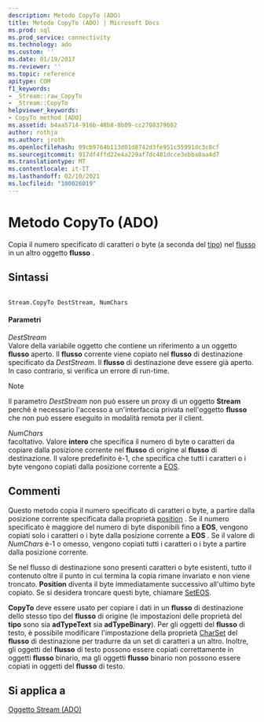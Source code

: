 ```yaml
---
description: Metodo CopyTo (ADO)
title: Metodo CopyTo (ADO) | Microsoft Docs
ms.prod: sql
ms.prod_service: connectivity
ms.technology: ado
ms.custom: ''
ms.date: 01/19/2017
ms.reviewer: ''
ms.topic: reference
apitype: COM
f1_keywords:
- _Stream::raw_CopyTo
- _Stream::CopyTo
helpviewer_keywords:
- CopyTo method [ADO]
ms.assetid: b4aa5714-916b-48b8-8b09-cc2708379602
author: rothja
ms.author: jroth
ms.openlocfilehash: 09cb9764b113d01d8742d3fe951c55991dc3c8cf
ms.sourcegitcommit: 917df4ffd22e4a229af7dc481dcce3ebba0aa4d7
ms.translationtype: MT
ms.contentlocale: it-IT
ms.lasthandoff: 02/10/2021
ms.locfileid: "100026019"
---
```

# <a name="copyto-method-ado"></a>Metodo CopyTo (ADO)
Copia il numero specificato di caratteri o byte (a seconda del [tipo](./type-property-ado-stream.md)) nel [flusso](./stream-object-ado.md) in un altro oggetto **flusso** .  
  
## <a name="syntax"></a>Sintassi  
  
```  
  
Stream.CopyTo DestStream, NumChars  
```  
  
#### <a name="parameters"></a>Parametri  
 *DestStream*  
 Valore della variabile oggetto che contiene un riferimento a un oggetto **flusso** aperto. Il **flusso** corrente viene copiato nel **flusso** di destinazione specificato da *DestStream*. Il **flusso** di destinazione deve essere già aperto. In caso contrario, si verifica un errore di run-time.  
  
> [!NOTE]
>  Il parametro *DestStream* non può essere un proxy di un oggetto **Stream** perché è necessario l'accesso a un'interfaccia privata nell'oggetto **flusso** che non può essere eseguito in modalità remota per il client.  
  
 *NumChars*  
 facoltativo. Valore **intero** che specifica il numero di byte o caratteri da copiare dalla posizione corrente nel **flusso** di origine al **flusso** di destinazione. Il valore predefinito è-1, che specifica che tutti i caratteri o i byte vengono copiati dalla posizione corrente a [EOS](./eos-property.md).  
  
## <a name="remarks"></a>Commenti  
 Questo metodo copia il numero specificato di caratteri o byte, a partire dalla posizione corrente specificata dalla proprietà [position](./position-property-ado.md) . Se il numero specificato è maggiore del numero di byte disponibili fino a **EOS**, vengono copiati solo i caratteri o i byte dalla posizione corrente a **EOS** . Se il valore di *NumChars* è-1 o omesso, vengono copiati tutti i caratteri o i byte a partire dalla posizione corrente.  
  
 Se nel flusso di destinazione sono presenti caratteri o byte esistenti, tutto il contenuto oltre il punto in cui termina la copia rimane invariato e non viene troncato. **Position** diventa il byte immediatamente successivo all'ultimo byte copiato. Se si desidera troncare questi byte, chiamare [SetEOS](./seteos-method.md).  
  
 **CopyTo** deve essere usato per copiare i dati in un **flusso** di destinazione dello stesso tipo del **flusso** di origine (le impostazioni delle proprietà del **tipo** sono sia **adTypeText** sia **adTypeBinary**). Per gli oggetti del **flusso** di testo, è possibile modificare l'impostazione della proprietà [CharSet](./charset-property-ado.md) del **flusso** di destinazione per tradurre da un set di caratteri a un altro. Inoltre, gli oggetti del **flusso** di testo possono essere copiati correttamente in oggetti **flusso** binario, ma gli oggetti **flusso** binario non possono essere copiati in oggetti del **flusso** di testo.  
  
## <a name="applies-to"></a>Si applica a  
 [Oggetto Stream (ADO)](./stream-object-ado.md)